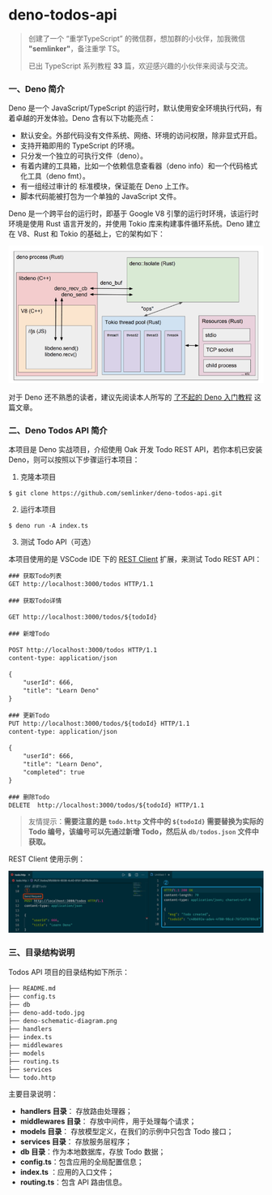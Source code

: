 # deno-todos-api
> 创建了一个 “重学TypeScript” 的微信群，想加群的小伙伴，加我微信 **"semlinker"**，备注重学 TS。
>
> 已出 TypeScript 系列教程 **33** 篇，欢迎感兴趣的小伙伴来阅读与交流。

### 一、Deno 简介 

Deno 是一个 JavaScript/TypeScript 的运行时，默认使用安全环境执行代码，有着卓越的开发体验。Deno 含有以下功能亮点：

- 默认安全。外部代码没有文件系统、网络、环境的访问权限，除非显式开启。
- 支持开箱即用的 TypeScript 的环境。
- 只分发一个独立的可执行文件（deno）。
- 有着内建的工具箱，比如一个依赖信息查看器（deno info）和一个代码格式化工具（deno fmt）。
- 有一组经过审计的 标准模块，保证能在 Deno 上工作。
- 脚本代码能被打包为一个单独的 JavaScript 文件。

Deno 是一个跨平台的运行时，即基于 Google V8 引擎的运行时环境，该运行时环境是使用 Rust 语言开发的，并使用  Tokio 库来构建事件循环系统。Deno 建立在 V8、Rust 和 Tokio 的基础上，它的架构如下：

![deno-schematic-diagram](deno-schematic-diagram.png)

对于 Deno 还不熟悉的读者，建议先阅读本人所写的 [了不起的 Deno 入门教程](https://mp.weixin.qq.com/s?__biz=MzI2MjcxNTQ0Nw==&mid=2247484255&idx=1&sn=dd36e32e0d501fb8e4bb33b72491ca98&chksm=ea47a207dd302b11b57f1a45c79d2e59ac0c8e7507bfa45d9177696b84c92a86ee4f56ccbdbf&token=1109281504&lang=zh_CN#rd) 这篇文章。

### 二、Deno Todos API 简介 

本项目是 Deno 实战项目，介绍使用 Oak 开发 Todo REST API，若你本机已安装 Deno，则可以按照以下步骤运行本项目：

1. 克隆本项目

```shell
$ git clone https://github.com/semlinker/deno-todos-api.git
```

2. 运行本项目

```shell
$ deno run -A index.ts
```

3. 测试 Todo API（可选）

本项目使用的是 VSCode IDE 下的 [REST Client](https://marketplace.visualstudio.com/items?itemName=humao.rest-client) 扩展，来测试 Todo REST API：

```http
### 获取Todo列表
GET http://localhost:3000/todos HTTP/1.1

### 获取Todo详情

GET http://localhost:3000/todos/${todoId}

### 新增Todo

POST http://localhost:3000/todos HTTP/1.1
content-type: application/json

{
    "userId": 666,
    "title": "Learn Deno"
}

### 更新Todo
PUT http://localhost:3000/todos/${todoId} HTTP/1.1
content-type: application/json

{
    "userId": 666,
    "title": "Learn Deno",
    "completed": true  
}

### 删除Todo
DELETE  http://localhost:3000/todos/${todoId} HTTP/1.1
```

> 友情提示：**需要注意的是 `todo.http` 文件中的 `${todoId}` 需要替换为实际的 Todo 编号，该编号可以先通过新增 Todo，然后从 `db/todos.json` 文件中获取。**

REST Client 使用示例：

![deno-add-todo](deno-add-todo.jpg)

### 三、目录结构说明

Todos API 项目的目录结构如下所示：

```
├── README.md
├── config.ts
├── db
├── deno-add-todo.jpg
├── deno-schematic-diagram.png
├── handlers
├── index.ts
├── middlewares
├── models
├── routing.ts
├── services
└── todo.http
```

主要目录说明：

- **handlers 目录**： 存放路由处理器；
- **middlewares 目录**： 存放中间件，用于处理每个请求；
- **models 目录**： 存放模型定义，在我们的示例中只包含 Todo 接口；
- **services 目录**： 存放服务层程序；
- **db 目录**：作为本地数据库，存放 Todo 数据；
- **config.ts**：包含应用的全局配置信息；
- **index.ts** ：应用的入口文件；
- **routing.ts**：包含 API 路由信息。